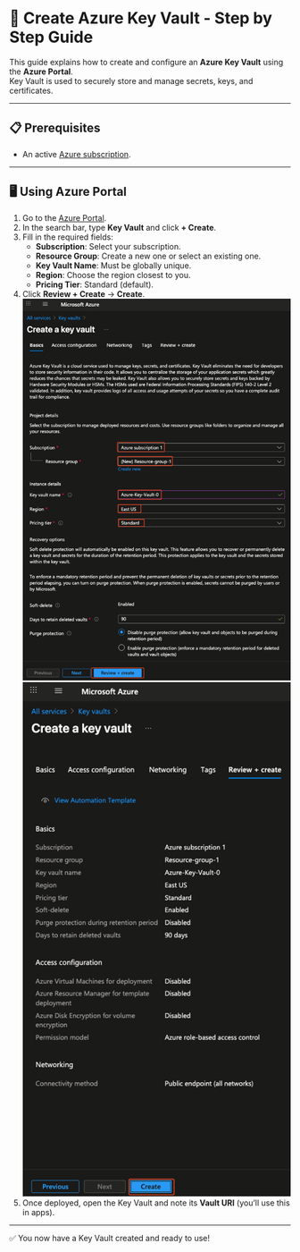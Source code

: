# 🔐 Create Azure Key Vault - Step by Step Guide

This guide explains how to create and configure an **Azure Key Vault** using the **Azure Portal**.  
Key Vault is used to securely store and manage secrets, keys, and certificates.

---

## 📋 Prerequisites
- An active [Azure subscription](https://azure.microsoft.com/free/).

---

## 🖥️ Using Azure Portal
1. Go to the [Azure Portal](https://portal.azure.com/).
2. In the search bar, type **Key Vault** and click **+ Create**.
3. Fill in the required fields:
   - **Subscription**: Select your subscription.
   - **Resource Group**: Create a new one or select an existing one.
   - **Key Vault Name**: Must be globally unique.
   - **Region**: Choose the region closest to you.
   - **Pricing Tier**: Standard (default).
4. Click **Review + Create** → **Create**.![img01](./img/Create_Key_Vault_img01.png)![img02](./img/Create_Key_Vault_img02.png)
5. Once deployed, open the Key Vault and note its **Vault URI** (you’ll use this in apps).

---

✅ You now have a Key Vault created and ready to use!
